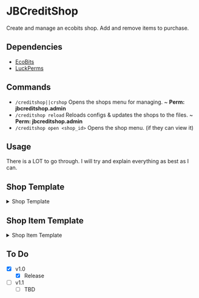 
# JBCreditShop
Create and manage an ecobits shop. Add and remove items to purchase.

## Dependencies
- [EcoBits](https://www.spigotmc.org/resources/ecobits-⭕-create-custom-currencies-✅-improve-your-monetization-✨-supports-shops-mysql.109967/)
- [LuckPerms](https://luckperms.net/download)
## Commands
- `/creditshop||crshop` Opens the shops menu for managing. ~ **Perm: jbcreditshop.admin**
- `/creditshop reload` Reloads configs & updates the shops to the files. ~ **Perm: jbcreditshop.admin**
- `/creditshop open <shop_id>` Opens the shop menu. (if they can view it)
## Usage
There is a LOT to go through. I will try and explain everything as best as I can.


## Shop Template

<details> 

<summary>Shop Template</summary>


```yml
'1':
  shop_id: id  # Must be unique. Used in /crshop open <shop_id>
  default_price: 12000 # The default price of all items in 
  default_display_material: GOLD_INGOT # The default display material all items in this shop will have.
  shop_display: '&6Test Shop' # The title of this shop.
  discount: 20 # Percent discount to all items in store or the applied group. (0-100)
  discount_group: Easter # Group that gets the discount, leave blank for no group
  locked: false # Set true if you dont want regular players to access.
  locked_bypass_permission: bypass.perm # Set to '' or set if you want a custom bypass perm
  style: CUSTOM # 'AUTO' will have the plugin's default menu with sorting and all.
  # set to 'CUSTOM' to allow you to customize the menu
  size: 1 # Can only be used with 'CUSTOM'. Allows you to choose the gui rows. (1-6)
  filler: {} # This is a TBD thing for custom menus, ignore for now.
```
</details> 


## Shop Item Template

<details> 

<summary>Shop Item Template</summary>


```yml
'1':
  item_id: mortalitys_head # Must be unique
  shop_id: id # The shop this item is associated with. If empty, this will not be displayed anywhere.
  display_name: '&e&lMortality_'
  use_display_itemstack: false # If true, will use the display itemstack instead of the basic ones.
  display_itemstack: '' # Set in game
  display_material: minecraft:player_head # The material it will display as otherwise, will use default
  description: # Optional, gives more detail to the item
  - '&f - 500,000 Blocks Mined'
  price: 12000 # Set to -1 for shop default
  discount: 0 # Discount for item (0-100)
  allow_discount_stacking: false # True to allow  
  group: Easter # Optional but must have consistent name to with others to work.
  purchased_command: /home %player% # Runs this command when purchased.
  purchased_permission: '*' # The permission they receieve when purchased.
  purchased_item: '' # Set in game. The item they receive when purchased.
  permission: owned.permission # Optional but will work with "owned/unowned" filter for players.
  one_time_purchase: true # Will only allow a player to purchase this once.
  visible: true # Must have a purchased_item, purchased_command or purchased_permission to allow 'true'. Otherwise defaults to false.
  locked: false # Disable purchasing of item.
  locked_reason: '&cItem cannot be purchased.'
  archived: false # Ignore, for future use.
  shop_slot: 0 # Slot in CUSTOM menu.
```
</details> 


## To Do
- [X] v1.0
    - [X] Release 
- [ ] v1.1
    - [ ] TBD